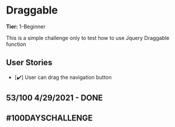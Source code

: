 # Draggable

**Tier:** 1-Beginner

This is a simple challenge only to test how to use Jquery Draggable function

## User Stories

-   [✔️] User can drag the navigation button

## 53/100 4/29/2021 - DONE

## #100DAYSCHALLENGE
